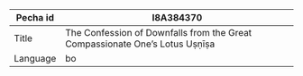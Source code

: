 |Pecha id | I8A384370
| --- | --- 
|Title | The Confession of Downfalls from the Great Compassionate One’s Lotus Uṣṇīṣa 
|Language | bo